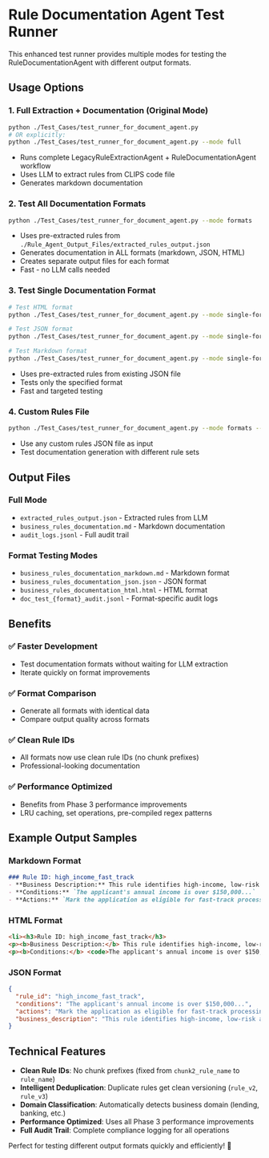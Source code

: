 # Rule Documentation Agent Test Runner

This enhanced test runner provides multiple modes for testing the RuleDocumentationAgent with different output formats.

## Usage Options

### 1. Full Extraction + Documentation (Original Mode)
```bash
python ./Test_Cases/test_runner_for_document_agent.py
# OR explicitly:
python ./Test_Cases/test_runner_for_document_agent.py --mode full
```
- Runs complete LegacyRuleExtractionAgent + RuleDocumentationAgent workflow
- Uses LLM to extract rules from CLIPS code file
- Generates markdown documentation

### 2. Test All Documentation Formats
```bash
python ./Test_Cases/test_runner_for_document_agent.py --mode formats
```
- Uses pre-extracted rules from `./Rule_Agent_Output_Files/extracted_rules_output.json`
- Generates documentation in ALL formats (markdown, JSON, HTML)
- Creates separate output files for each format
- Fast - no LLM calls needed

### 3. Test Single Documentation Format
```bash
# Test HTML format
python ./Test_Cases/test_runner_for_document_agent.py --mode single-format --format html

# Test JSON format  
python ./Test_Cases/test_runner_for_document_agent.py --mode single-format --format json

# Test Markdown format
python ./Test_Cases/test_runner_for_document_agent.py --mode single-format --format markdown
```
- Uses pre-extracted rules from existing JSON file
- Tests only the specified format
- Fast and targeted testing

### 4. Custom Rules File
```bash
python ./Test_Cases/test_runner_for_document_agent.py --mode formats --rules-file /path/to/your/rules.json
```
- Use any custom rules JSON file as input
- Test documentation generation with different rule sets

## Output Files

### Full Mode
- `extracted_rules_output.json` - Extracted rules from LLM
- `business_rules_documentation.md` - Markdown documentation
- `audit_logs.jsonl` - Full audit trail

### Format Testing Modes
- `business_rules_documentation_markdown.md` - Markdown format
- `business_rules_documentation_json.json` - JSON format  
- `business_rules_documentation_html.html` - HTML format
- `doc_test_{format}_audit.jsonl` - Format-specific audit logs

## Benefits

### ✅ **Faster Development**
- Test documentation formats without waiting for LLM extraction
- Iterate quickly on format improvements

### ✅ **Format Comparison** 
- Generate all formats with identical data
- Compare output quality across formats

### ✅ **Clean Rule IDs**
- All formats now use clean rule IDs (no chunk prefixes)
- Professional-looking documentation

### ✅ **Performance Optimized**
- Benefits from Phase 3 performance improvements
- LRU caching, set operations, pre-compiled regex patterns

## Example Output Samples

### Markdown Format
```markdown
### Rule ID: high_income_fast_track
- **Business Description:** This rule identifies high-income, low-risk applicants...
- **Conditions:** `The applicant's annual income is over $150,000...`
- **Actions:** `Mark the application as eligible for fast-track processing.`
```

### HTML Format  
```html
<li><h3>Rule ID: high_income_fast_track</h3>
<p><b>Business Description:</b> This rule identifies high-income, low-risk applicants...</p>
<p><b>Conditions:</b> <code>The applicant's annual income is over $150,000...</code></p>
```

### JSON Format
```json
{
  "rule_id": "high_income_fast_track",
  "conditions": "The applicant's annual income is over $150,000...",
  "actions": "Mark the application as eligible for fast-track processing.",
  "business_description": "This rule identifies high-income, low-risk applicants..."
}
```

## Technical Features

- **Clean Rule IDs**: No chunk prefixes (fixed from `chunk2_rule_name` to `rule_name`)
- **Intelligent Deduplication**: Duplicate rules get clean versioning (`rule_v2`, `rule_v3`)
- **Domain Classification**: Automatically detects business domain (lending, banking, etc.)
- **Performance Optimized**: Uses all Phase 3 performance improvements
- **Full Audit Trail**: Complete compliance logging for all operations

Perfect for testing different output formats quickly and efficiently! 🚀